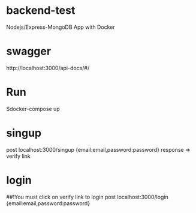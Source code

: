 # backend-test
Nodejs/Express-MongoDB App with Docker

# swagger
http://localhost:3000/api-docs/#/

# Run
$docker-compose up
# singup
post localhost:3000/singup
{email:email,password:password}
response => verify link

# login 
##!You must click on verify link to login
post localhost:3000/login
{email:email,password:password}
